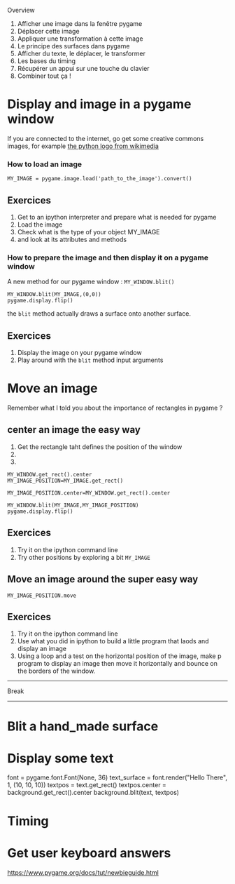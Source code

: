 

Overview

1. Afficher une image dans la fenêtre pygame
2. Déplacer cette image
3. Appliquer une transformation à cette image
4. Le principe des surfaces dans pygame
5. Afficher du texte, le déplacer, le transformer
6. Les bases du timing
7. Récupérer un appui sur une touche du clavier
8. Combiner tout ça !


# Display and image in a pygame window

If you are connected to the internet, go get some creative commons images, for example [the python logo from wikimedia](https://commons.wikimedia.org/wiki/File:Python-logo-notext.svg)

### How to load an image
```
MY_IMAGE = pygame.image.load('path_to_the_image').convert()
```

## Exercices

1. Get to an ipython interpreter and prepare what is needed for pygame
2. Load the image
3. Check what is the type of your object MY_IMAGE
4. and look at its attributes and methods

### How to prepare the image and then display it on a pygame window

A new method for our pygame window : `MY_WINDOW.blit()`

```
MY_WINDOW.blit(MY_IMAGE,(0,0))
pygame.display.flip()
```

the `blit` method actually draws a surface onto another surface.

## Exercices

1. Display the image on your pygame window
2. Play around with the `blit` method input arguments

# Move an image

Remember what I told you about the importance of rectangles in pygame ?

## center an image the easy way

1. Get the rectangle taht defines the position of the window
2. 
3.

```
MY_WINDOW.get_rect().center
MY_IMAGE_POSITION=MY_IMAGE.get_rect()

MY_IMAGE_POSITION.center=MY_WINDOW.get_rect().center

MY_WINDOW.blit(MY_IMAGE,MY_IMAGE_POSITION)
pygame.display.flip()
```

## Exercices

1. Try it on the ipython command line
2. Try other positions by exploring a bit `MY_IMAGE`

## Move an image around the super easy way

```
MY_IMAGE_POSITION.move
```

## Exercices

1. Try it on the ipython command line
2. Use what you did in ipython to build a little program that laods and display an image
3. Using a loop and a test on the horizontal position of the image, make p program to display an image then move it horizontally and bounce on the borders of the window.

___
Break
___

# Blit a hand_made surface


# Display some text

font = pygame.font.Font(None, 36)
text_surface = font.render("Hello There", 1, (10, 10, 10))
textpos = text.get_rect()
textpos.center = background.get_rect().center
background.blit(text, textpos)

# Timing

# Get user keyboard answers






https://www.pygame.org/docs/tut/newbieguide.html
